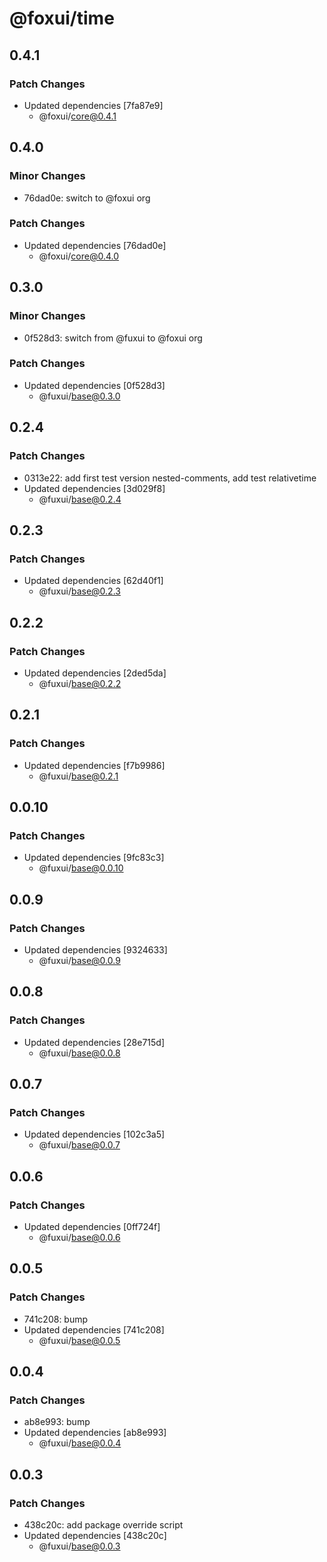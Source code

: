 # @foxui/time

## 0.4.1

### Patch Changes

- Updated dependencies [7fa87e9]
  - @foxui/core@0.4.1

## 0.4.0

### Minor Changes

- 76dad0e: switch to @foxui org

### Patch Changes

- Updated dependencies [76dad0e]
  - @foxui/core@0.4.0

## 0.3.0

### Minor Changes

- 0f528d3: switch from @fuxui to @foxui org

### Patch Changes

- Updated dependencies [0f528d3]
  - @fuxui/base@0.3.0

## 0.2.4

### Patch Changes

- 0313e22: add first test version nested-comments, add test relativetime
- Updated dependencies [3d029f8]
  - @fuxui/base@0.2.4

## 0.2.3

### Patch Changes

- Updated dependencies [62d40f1]
  - @fuxui/base@0.2.3

## 0.2.2

### Patch Changes

- Updated dependencies [2ded5da]
  - @fuxui/base@0.2.2

## 0.2.1

### Patch Changes

- Updated dependencies [f7b9986]
  - @fuxui/base@0.2.1

## 0.0.10

### Patch Changes

- Updated dependencies [9fc83c3]
  - @fuxui/base@0.0.10

## 0.0.9

### Patch Changes

- Updated dependencies [9324633]
  - @fuxui/base@0.0.9

## 0.0.8

### Patch Changes

- Updated dependencies [28e715d]
  - @fuxui/base@0.0.8

## 0.0.7

### Patch Changes

- Updated dependencies [102c3a5]
  - @fuxui/base@0.0.7

## 0.0.6

### Patch Changes

- Updated dependencies [0ff724f]
  - @fuxui/base@0.0.6

## 0.0.5

### Patch Changes

- 741c208: bump
- Updated dependencies [741c208]
  - @fuxui/base@0.0.5

## 0.0.4

### Patch Changes

- ab8e993: bump
- Updated dependencies [ab8e993]
  - @fuxui/base@0.0.4

## 0.0.3

### Patch Changes

- 438c20c: add package override script
- Updated dependencies [438c20c]
  - @fuxui/base@0.0.3
